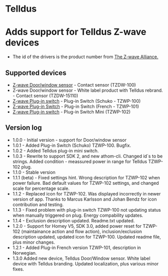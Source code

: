 # Telldus

# Adds support for Telldus Z-wave devices
* The id of the drivers is the product number from [The Z-wave Alliance.](https://products.z-wavealliance.org/products/)
## Supported devices
* [Z-wave Door/window sensor](https://products.z-wavealliance.org/products/1455/) - Contact sensor (TZDW-100)
* Z-wave Door/window sensor - White label product with Telldus rebrand. - Contact sensor (TZDW-15110)
* [Z-wave Plug-in switch](https://products.z-wavealliance.org/products/1536/) - Plug-in Switch (Schuko - TZWP-100)
* [Z-wave Plug-in Switch](https://products.z-wavealliance.org/products/1542) - Plug-in Switch (French - TZWP-101)
* [Z-wave Plug-in switch](https://products.z-wavealliance.org/products/2892) - Plug-in Switch Mini (TZWP-102)

## Version log
* 1.0.0 - Initial version - support for Door/window sensor
* 1.0.1 - Added Plug-in Switch (Schuko) TZWP-100. Bugfix.
* 1.0.2 - Added Telldus plug-in mini switch.
* 1.0.3 - Rewrite to support SDK 2, and new athom-cli. Changed id´s to be strings. Added condition - meassured power in range for Telldus TZWP-102 plug.
* 1.1.0 - Stable version
* 1.1.1 (beta) - Fixed settings hint. Wrong description for TZWP-102 when power failure. Bad default values for TZWP-102 settings, and changed scale for percentage scale.
* 1.1.2 - Replaced icon for TZWP-102. Was displayed incorrectly in newer version of app. Thanks to Marcus Karlsson and Johan Bendz for icon contribution and testing.
* 1.1.3 - Fixed problem with plug-in switch TZWP-100 not updating status when manually triggered on plug. Energy compability updates.
* 1.1.4 - Exclusion description updated. Readme.txt updated.
* 1.2.0 - Support for Homey V5, SDK 3.0, added power reset for TZWP-102 (maintainance action and flow action), inclusion/exclusion description updated, updated icon for TZWP-100. Updated readme file, plus minor changes.
* 1.2.1 - Added Plug-in French version TZWP-101, description in Norwegian.
* 1.3.0 Added new device, Telldus Door/Window sensor. White label device with Telldus branding. Updated localization, plus various minor fixes.
